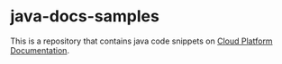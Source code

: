 # java-docs-samples

This is a repository that contains java code snippets on [Cloud Platform Documentation](https://cloud.google.com/docs/).
